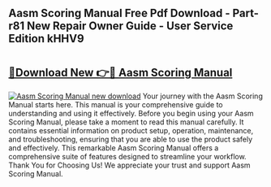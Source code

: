 ## Aasm Scoring Manual Free Pdf Download - Part-r81 New Repair Owner Guide - User Service Edition kHHV9

# <h2><a href="http://bc29871.oget.top/?id=Aasm+Scoring+Manual">🔗Download New 👉🔴 Aasm Scoring Manual</a></h2>

[![Aasm Scoring Manual new download](https://i.imgur.com/5g1atiW.png)](http://bc29871.oget.top/?id=Aasm+Scoring+Manual)
Your journey with the Aasm Scoring Manual starts here. This manual is your comprehensive guide to understanding and using it effectively. Before you begin using your Aasm Scoring Manual, please take a moment to read this manual carefully. It contains essential information on product setup, operation, maintenance, and troubleshooting, ensuring that you are able to use the product safely and effectively. This remarkable Aasm Scoring Manual offers a comprehensive suite of features designed to streamline your workflow. Thank You for Choosing Us! We appreciate your trust and support Aasm Scoring Manual.
